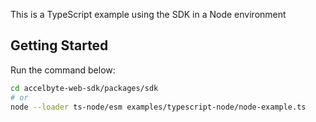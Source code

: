 This is a TypeScript example using the SDK in a Node environment

## Getting Started

Run the command below:

```bash
cd accelbyte-web-sdk/packages/sdk
# or
node --loader ts-node/esm examples/typescript-node/node-example.ts
```


